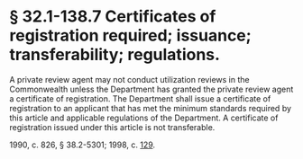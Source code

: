 # § 32.1-138.7 Certificates of registration required; issuance; transferability; regulations.

<p>A private review agent may not conduct utilization reviews in the Commonwealth unless the Department has granted the private review agent a certificate of registration. The Department shall issue a certificate of registration to an applicant that has met the minimum standards required by this article and applicable regulations of the Department. A certificate of registration issued under this article is not transferable.</p><p>1990, c. 826, § 38.2-5301; 1998, c. <a href='http://lis.virginia.gov/cgi-bin/legp604.exe?981+ful+CHAP0129'>129</a>.</p>